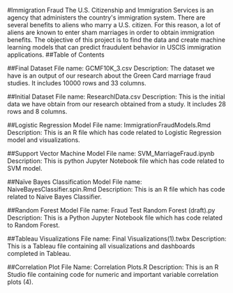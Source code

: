 #Immigration Fraud
The U.S. Citizenship and Immigration Services is an agency that administers the country's immigration system. There are several benefits to aliens who marry a U.S. citizen. For this reason, a lot of aliens are known to enter sham marriages in order to obtain immigration benefits. The objective of this project is to find the data and create machine learning models that can predict fraudulent behavior in USCIS immigration applications. 
##Table of Contents

##Final Dataset
File name: GCMF10K_3.csv
Description: The dataset we have is an output of our research about the Green Card marriage fraud studies. It includes 10000 rows and 33 columns.

##Initial Dataset
File name: ResearchlData.csv
Description: This is the initial data we have obtain from our research obtained from a study. It includes 28 rows and 8 columns.

##Logistic Regression Model
File name: ImmigrationFraudModels.Rmd
Description: This is an R file which has code related to Logistic Regression model and visualizations.

##Support Vector Machine Model
File name: SVM_MarriageFraud.ipynb
Description: This is python Jupyter Notebook file which has code related to SVM model.

##Naïve Bayes Classification Model
File name: NaiveBayesClassifier.spin.Rmd
Description: This is an R file which has code related to Naive Bayes Classifier.

##Random Forest Model
File name: Fraud Test Random Forest (draft).py
Description: This is a Python Jupyter Notebook file which has code related to Random Forest. 

##Tableau Visualizations
File name: Final Visualizations(1).twbx
Description: This is a Tableau file containing all visualizations and dashboards completed in Tableau.

##Correlation Plot
File Name: Correlation Plots.R
Description: This is an R Studio file containing code for numeric and important variable correlation plots (4).
